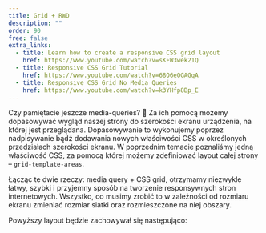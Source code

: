 ```yaml
---
title: Grid + RWD
description: ""
order: 90
free: false
extra_links:
  - title: Learn how to create a responsive CSS grid layout
    href: https://www.youtube.com/watch?v=sKFW3wek21Q
  - title: Responsive CSS Grid Tutorial
    href: https://www.youtube.com/watch?v=68O6eOGAGqA
  - title: Responsive CSS Grid No Media Queries
    href: https://www.youtube.com/watch?v=k3YHfp8Bp_E
---
```


<script>
	import Codepen from "$lib/components/ui/Codepen.svelte";
	import Vimeo from "$lib/components/video/Vimeo.svelte";
</script>

Czy pamiętacie jeszcze media-queries? 🙂 Za ich pomocą możemy dopasowywać wygląd naszej strony do szerokości ekranu urządzenia, na której jest przeglądana. Dopasowywanie to wykonujemy poprzez nadpisywanie bądź dodawania nowych właściwości CSS w określonych przedziałach szerokości ekranu. W poprzednim temacie poznaliśmy jedną właściwość CSS, za pomocą której możemy zdefiniować layout całej strony – `grid-template-areas`.

Łącząc te dwie rzeczy: media query + CSS grid, otrzymamy niezwykle łatwy, szybki i przyjemny sposób na tworzenie responsywnych stron internetowych. Wszystko, co musimy zrobić to w zależności od rozmiaru ekranu zmieniać rozmiar siatki oraz rozmieszczone na niej obszary.

<Codepen id="KKbJpyL" />

Powyższy layout będzie zachowywał się następująco:

<Vimeo id="872587240" h="bf681b5df4" />
